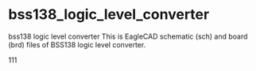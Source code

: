 # bss138_logic_level_converter
bss138 logic level converter
This is EagleCAD schematic (sch) and board (brd) files of BSS138 logic level converter.

111